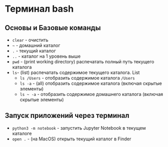 # Терминал bash
## Основы и Базовые команды
* `clear` - очистить
* `~` - домашний каталог
* `.` - текущий каталог
* `..` - каталог на 1 уровень выше
* `pwd` - (print working directory) распечатать полный путь текущего каталога
* `ls`- (list) распечатать содержимое текущего каталога. List 
    * `ls /Users` - отобразить содержимое каталога `/Users`
    * `ls -a` - (all) отобразить содержимое каталога (включая скрытые элементы)
    * `ls ~ -a` - отобразить содержимое домашнего каталога (включая скрытые элементы)    

## Запуск приложений через терминал
* `python3 -m notebook` - запустить Jupyter Notebook в текущем каталоге
* `open .` - (на MacOS) открыть текущий каталог в Finder
